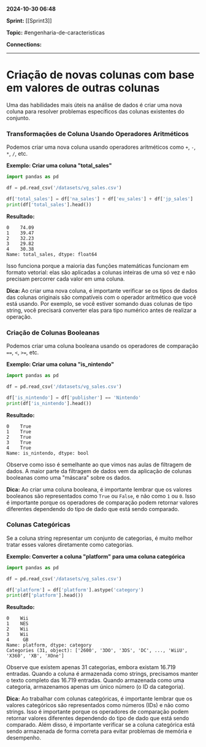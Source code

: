 
**2024-10-30 06:48**

**Sprint:** [[Sprint3]]

**Topic:** #engenharia-de-caracteristicas

**Connections:** 

---
# **Criação de novas colunas com base em valores de outras colunas**

Uma das habilidades mais úteis na análise de dados é criar uma nova coluna para resolver problemas específicos das colunas existentes do conjunto.

### **Transformações de Coluna Usando Operadores Aritméticos**

Podemos criar uma nova coluna usando operadores aritméticos como `+`, `-`, `*`, `/`, etc.

**Exemplo: Criar uma coluna "total_sales"**

```python
import pandas as pd

df = pd.read_csv('/datasets/vg_sales.csv')

df['total_sales'] = df['na_sales'] + df['eu_sales'] + df['jp_sales']
print(df['total_sales'].head())
```

**Resultado:**

```
0    74.09
1    39.47
2    32.23
3    29.82
4    30.38
Name: total_sales, dtype: float64
```

Isso funciona porque a maioria das funções matemáticas funcionam em formato vetorial: elas são aplicadas a colunas inteiras de uma só vez e não precisam percorrer cada valor em uma coluna.

**Dica:** Ao criar uma nova coluna, é importante verificar se os tipos de dados das colunas originais são compatíveis com o operador aritmético que você está usando. Por exemplo, se você estiver somando duas colunas de tipo string, você precisará converter elas para tipo numérico antes de realizar a operação.

### **Criação de Colunas Booleanas**

Podemos criar uma coluna booleana usando os operadores de comparação `==`, `<`, `>=`, etc.

**Exemplo: Criar uma coluna "is_nintendo"**

```python
import pandas as pd

df = pd.read_csv('/datasets/vg_sales.csv')

df['is_nintendo'] = df['publisher'] == 'Nintendo'
print(df['is_nintendo'].head())
```

**Resultado:**

```
0    True
1    True
2    True
3    True
4    True
Name: is_nintendo, dtype: bool
```

Observe como isso é semelhante ao que vimos nas aulas de filtragem de dados. A maior parte da filtragem de dados vem da aplicação de colunas booleanas como uma "máscara" sobre os dados.

**Dica:** Ao criar uma coluna booleana, é importante lembrar que os valores booleanos são representados como `True` ou `False`, e não como `1` ou `0`. Isso é importante porque os operadores de comparação podem retornar valores diferentes dependendo do tipo de dado que está sendo comparado.

### **Colunas Categóricas**

Se a coluna string representar um conjunto de categorias, é muito melhor tratar esses valores diretamente como categorias.

**Exemplo: Converter a coluna "platform" para uma coluna categórica**

```python
import pandas as pd

df = pd.read_csv('/datasets/vg_sales.csv')

df['platform'] = df['platform'].astype('category')
print(df['platform'].head())
```

**Resultado:**

```
0    Wii
1    NES
2    Wii
3    Wii
4     GB
Name: platform, dtype: category
Categories (31, object): ['2600', '3DO', '3DS', 'DC', ..., 'WiiU', 'X360', 'XB', 'XOne']
```

Observe que existem apenas 31 categorias, embora existam 16.719 entradas. Quando a coluna é armazenada como strings, precisamos manter o texto completo das 16.719 entradas. Quando armazenada como uma categoria, armazenamos apenas um único número (o ID da categoria).

**Dica:** Ao trabalhar com colunas categóricas, é importante lembrar que os valores categóricos são representados como números (IDs) e não como strings. Isso é importante porque os operadores de comparação podem retornar valores diferentes dependendo do tipo de dado que está sendo comparado. Além disso, é importante verificar se a coluna categórica está sendo armazenada de forma correta para evitar problemas de memória e desempenho.







